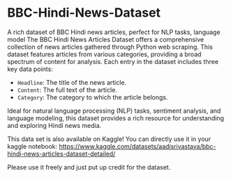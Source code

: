 # BBC-Hindi-News-Dataset
A rich dataset of BBC Hindi news articles, perfect for NLP tasks, language model
The BBC Hindi News Articles Dataset offers a comprehensive collection of news articles gathered through Python web scraping. This dataset features articles from various categories, providing a broad spectrum of content for analysis. Each entry in the dataset includes three key data points:

- `Headline`: The title of the news article.
- `Content`: The full text of the article.
- `Category`: The category to which the article belongs.

Ideal for natural language processing (NLP) tasks, sentiment analysis, and language modeling, this dataset provides a rich resource for understanding and exploring Hindi news media.

This data set is also available on Kaggle! You can directly use it in your kaggle notebook:
https://www.kaggle.com/datasets/aadisrivastava/bbc-hindi-news-articles-dataset-detailed/

Please use it freely and just put up credit for the dataset.
